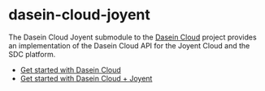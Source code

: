 dasein-cloud-joyent
===================

The Dasein Cloud Joyent submodule to the [Dasein Cloud](https://github.com/greese/dasein-cloud) project provides
an implementation of the Dasein Cloud API for the Joyent Cloud and the SDC platform.

* [Get started with Dasein Cloud](https://github.com/dasein-cloud)
* [Get started with Dasein Cloud + Joyent](https://github.com/greese/dasein-cloud-joyent/wiki)
